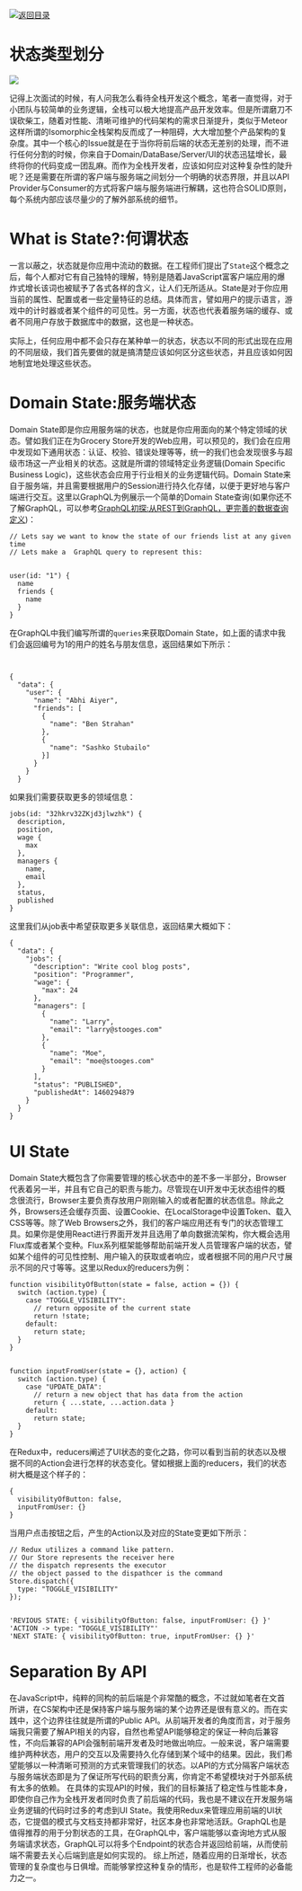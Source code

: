 [![返回目录](https://parg.co/US3)](https://parg.co/UGZ) 
 


# 状态类型划分

![](https://coding.net/u/hoteam/p/Cache/git/raw/master/2016/7/1/1-WGDVzQRyXxoEG5r1PSEiAw.png)


记得上次面试的时候，有人问我怎么看待全栈开发这个概念，笔者一直觉得，对于小团队与较简单的业务逻辑，全栈可以极大地提高产品开发效率。但是所谓磨刀不误砍柴工，随着对性能、清晰可维护的代码架构的需求日渐提升，类似于Meteor这样所谓的Isomorphic全栈架构反而成了一种阻碍，大大增加整个产品架构的复杂度。其中一个核心的Issue就是在于当你将前后端的状态无差别的处理，而不进行任何分割的时候，你来自于Domain/DataBase/Server/UI的状态迅猛增长，最终将你的代码变成一团乱麻。而作为全栈开发者，应该如何应对这种复杂性的陡升呢？还是需要在所谓的客户端与服务端之间划分一个明确的状态界限，并且以API Provider与Consumer的方式将客户端与服务端进行解耦，这也符合SOLID原则，每个系统内部应该尽量少的了解外部系统的细节。


# What is State?:何谓状态
一言以蔽之，状态就是你应用中流动的数据。在工程师们提出了`State`这个概念之后，每个人都对它有自己独特的理解，特别是随着JavaScript富客户端应用的爆炸式增长该词也被赋予了各式各样的含义，让人们无所适从。State是对于你应用当前的属性、配置或者一些定量特征的总结。具体而言，譬如用户的提示语言，游戏中的计时器或者某个组件的可见性。另一方面，状态也代表着服务端的缓存、或者不同用户存放于数据库中的数据，这也是一种状态。

实际上，任何应用中都不会只存在某种单一的状态，状态以不同的形式出现在应用的不同层级，我们首先要做的就是搞清楚应该如何区分这些状态，并且应该如何因地制宜地处理这些状态。


# Domain State:服务端状态
Domain State即是你应用服务端的状态，也就是你应用面向的某个特定领域的状态。譬如我们正在为Grocery Store开发的Web应用，可以预见的，我们会在应用中发现如下通用状态：认证、校验、错误处理等等，统一的我们也会发现很多与超级市场这一产业相关的状态。这就是所谓的领域特定业务逻辑(Domain Specific Business Logic)，这些状态会应用于行业相关的业务逻辑代码。Domain State来自于服务端，并且需要根据用户的Session进行持久化存储，以便于更好地与客户端进行交互。这里以GraphQL为例展示一个简单的Domain State查询(如果你还不了解GraphQL，可以参考[GraphQL初探:从REST到GraphQL，更完善的数据查询定义](https://segmentfault.com/a/1190000005766732))：
```
// Lets say we want to know the state of our friends list at any given time
// Lets make a  GraphQL query to represent this:


user(id: "1") {
  name
  friends {
    name
  }
}
```
在GraphQL中我们编写所谓的`queries`来获取Domain State，如上面的请求中我们会返回编号为1的用户的姓名与朋友信息，返回结果如下所示：
```


{
  "data": {
    "user": {
      "name": "Abhi Aiyer",
      "friends": [
        {
          "name": "Ben Strahan"
        },
        {
          "name": "Sashko Stubailo"
        }]
      }
    }
  }
```
如果我们需要获取更多的领域信息：
```
jobs(id: "32hkrv32ZKjd3jlwzhk") {
  description,
  position,
  wage {
    max
  },
  managers {
    name,
    email
  },
  status,
  published
}
```
这里我们从job表中希望获取更多关联信息，返回结果大概如下：
```
{
  "data": {
    "jobs": {
      "description": "Write cool blog posts",
      "position": "Programmer",
      "wage": {
        "max": 24
      },
      "managers": [
        {
          "name": "Larry",
          "email": "larry@stooges.com"
        },
        {
          "name": "Moe",
          "email": "moe@stooges.com"
        }
      ],
      "status": "PUBLISHED",
      "publishedAt": 1460294879
    }
  }
}
```
# UI State
Domain State大概包含了你需要管理的核心状态中的差不多一半部分，Browser代表着另一半，并且有它自己的职责与能力。尽管现在UI开发中无状态组件的概念很流行，Browser主要负责存放用户刚刚输入的或者配置的状态信息。除此之外，Browsers还会缓存页面、设置Cookie、在LocalStorage中设置Token、载入CSS等等。除了Web Browsers之外，我们的客户端应用还有专门的状态管理工具。如果你是使用React进行界面开发并且选用了单向数据流架构，你大概会选用Flux库或者某个变种。Flux系列框架能够帮助前端开发人员管理客户端的状态，譬如某个组件的可见性控制、用户输入的获取或者响应，或者根据不同的用户尺寸展示不同的尺寸等等。这里以Redux的reducers为例：
```
function visibilityOfButton(state = false, action = {}) {
  switch (action.type) {
    case "TOGGLE_VISIBILITY":
      // return opposite of the current state
      return !state;
    default:
      return state;
  }
}


function inputFromUser(state = {}, action) {
  switch (action.type) {
    case "UPDATE_DATA":
      // return a new object that has data from the action
      return { ...state, ...action.data }
    default:
      return state;
  }
}
```
在Redux中，reducers阐述了UI状态的变化之路，你可以看到当前的状态以及根据不同的Action会进行怎样的状态变化。譬如根据上面的reducers，我们的状态树大概是这个样子的：
```
{
  visibilityOfButton: false,
  inputFromUser: {}
}
```
当用户点击按钮之后，产生的Action以及对应的State变更如下所示：
```
// Redux utilizes a command like pattern. 
// Our Store represents the receiver here
// the dispatch represents the executor
// the object passed to the dispathcer is the command
Store.dispatch({
  type: "TOGGLE_VISIBILITY"
});


'REVIOUS STATE: { visibilityOfButton: false, inputFromUser: {} }'
'ACTION -> type: "TOGGLE_VISIBILITY"'
'NEXT STATE: { visibilityOfButton: true, inputFromUser: {} }'
```


# Separation By API
在JavaScript中，纯粹的同构的前后端是个非常酷的概念，不过就如笔者在文首所讲，在CS架构中还是保持客户端与服务端的某个边界还是很有意义的。而在实践中，这个边界往往就是所谓的Public API。从前端开发者的角度而言，对于服务端我只需要了解API相关的内容，自然也希望API能够稳定的保证一种向后兼容性，不向后兼容的API会强制前端开发者及时地做出响应。一般来说，客户端需要维护两种状态，用户的交互以及需要持久化存储到某个域中的结果。因此，我们希望能够以一种清晰可预测的方式来管理我们的状态。以API的方式分隔客户端状态与服务端状态即是为了保证所写代码的职责分离，你肯定不希望模块对于外部系统有太多的依赖。
在具体的实现API的时候，我们的目标兼括了稳定性与性能本身，即使你自己作为全栈开发者同时负责了前后端的代码，我也是不建议在开发服务端业务逻辑的代码时过多的考虑到UI State。我使用Redux来管理应用前端的UI状态，它提倡的模式与文档支持都非常好，社区本身也非常地活跃。GraphQL也是值得推荐的用于分割状态的工具，在GraphQL中，客户端能够以查询地方式从服务端请求状态，GraphQL可以将多个Endpoint的状态合并返回给前端，从而使前端不需要去关心后端到底是如何实现的。
综上所述，随着应用的日渐增长，状态管理的复杂度也与日俱增。而能够掌控这种复杂的情形，也是软件工程师的必备能力之一。


